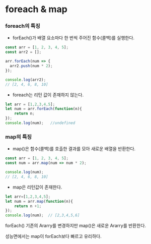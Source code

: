 # foreach  & map 

### foreach의 특징

- forEach()가 배열 요소마다 한 번씩 주어진 함수(콜백)를 실행한다.

```jsx
const arr = [1, 2, 3, 4, 5];
const arr2 = [];

arr.forEach(num => {
  arr2.push(num * 2);
});

console.log(arr2); 
// [2, 4, 6, 8, 10]
```

- foreach는 리턴 값이 존재하지 않는다.

```jsx
let arr = [1,2,3,4,5];
let num = arr.forEach(function(n){
	return n;
});
console.log(num);   //undefined
```


### map의 특징

- map()은 함수(콜백)를 호출한 결과를 모아 새로운 배열을 반환한다.

```jsx
const arr = [1, 2, 3, 4, 5];
const num = arr.map(num => num * 2);

console.log(num); 
// [2, 4, 6, 8, 10]
```

- map은 리턴값이 존재한다.

```jsx
let arr=[1,2,3,4,5];
let num = arr.map(function(n){
	return n +1;
});
console.log(num);  // [2,3,4,5,6]
```

 forEach() 기존의 Ararry를 변경하지만 map()은 새로운 Ararry를 반환한다.

성능면에서는 map이 forEach보다 빠르고 유리하다. 
